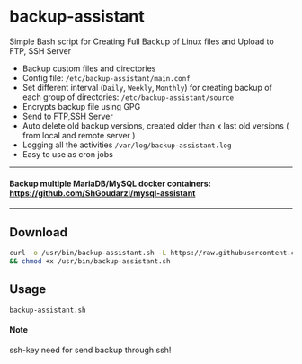 # backup-assistant
Simple Bash script for Creating Full Backup of Linux files and Upload to FTP, SSH Server


+ Backup custom files and directories
+ Config file:   `/etc/backup-assistant/main.conf`
+ Set different interval (`Daily`, `Weekly`, `Monthly`) for creating backup of each group of directories: `/etc/backup-assistant/source`
+ Encrypts backup file using GPG
+ Send to FTP,SSH Server 
+ Auto delete old backup versions, created older than x last old versions ( from local and remote server )
+ Logging all the activities `/var/log/backup-assistant.log`
+ Easy to use as cron jobs
-------------------------------------
#### Backup multiple MariaDB/MySQL docker containers: https://github.com/ShGoudarzi/mysql-assistant
-------------------------------------

## Download
```bash
curl -o /usr/bin/backup-assistant.sh -L https://raw.githubusercontent.com/ShGoudarzi/backup-assistant/main/backup-assistant.sh \
&& chmod +x /usr/bin/backup-assistant.sh
```

## Usage
```
backup-assistant.sh 
```

#### Note
ssh-key need for send backup through ssh!
